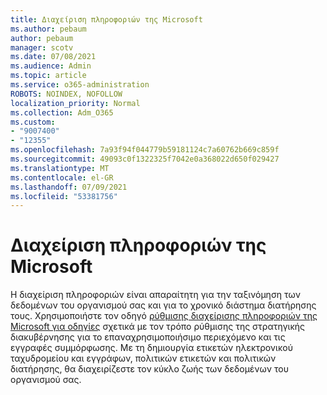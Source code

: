 ```yaml
---
title: Διαχείριση πληροφοριών της Microsoft
ms.author: pebaum
author: pebaum
manager: scotv
ms.date: 07/08/2021
ms.audience: Admin
ms.topic: article
ms.service: o365-administration
ROBOTS: NOINDEX, NOFOLLOW
localization_priority: Normal
ms.collection: Adm_O365
ms.custom:
- "9007400"
- "12355"
ms.openlocfilehash: 7a93f94f044779b59181124c7a60762b669c859f
ms.sourcegitcommit: 49093c0f1322325f7042e0a368022d650f029427
ms.translationtype: MT
ms.contentlocale: el-GR
ms.lasthandoff: 07/09/2021
ms.locfileid: "53381756"
---
```

# <a name="microsoft-information-governance"></a>Διαχείριση πληροφοριών της Microsoft

Η διαχείριση πληροφοριών είναι απαραίτητη για την ταξινόμηση των δεδομένων του οργανισμού σας και για το χρονικό διάστημα διατήρησης τους. Χρησιμοποιήστε τον οδηγό [ρύθμισης διαχείρισης πληροφοριών της Microsoft για οδηγίες](https://admin.microsoft.com/AdminPortal/Home#/modernonboarding/migsetupguide) σχετικά με τον τρόπο ρύθμισης της στρατηγικής διακυβέρνησης για το επαναχρησιμοποιήσιμο περιεχόμενο και τις εγγραφές συμμόρφωσης. Με τη δημιουργία ετικετών ηλεκτρονικού ταχυδρομείου και εγγράφων, πολιτικών ετικετών και πολιτικών διατήρησης, θα διαχειρίζεστε τον κύκλο ζωής των δεδομένων του οργανισμού σας.

